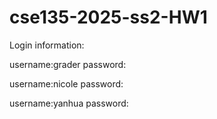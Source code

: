 # cse135-2025-ss2-HW1

Login information: 


username:grader
password:

username:nicole
password:

username:yanhua
password:

